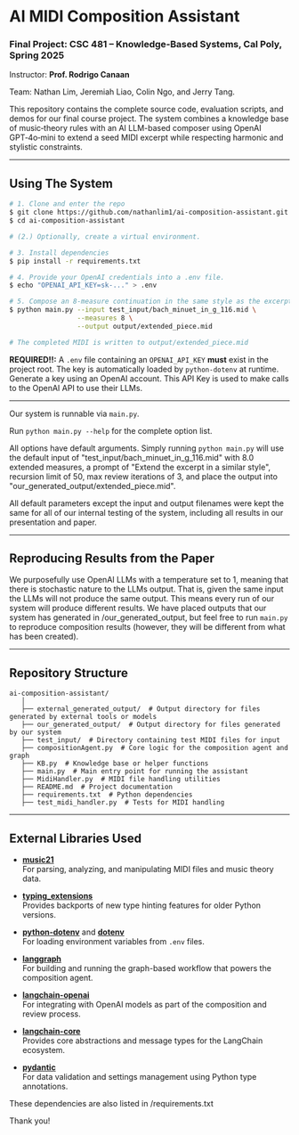 # AI MIDI Composition Assistant

### Final Project: CSC 481 – Knowledge‑Based Systems, Cal Poly, Spring 2025

Instructor: **Prof. Rodrigo Canaan**

Team: Nathan Lim, Jeremiah Liao, Colin Ngo, and Jerry Tang.

This repository contains the complete source code, evaluation scripts, and demos for our final course project. The system combines a knowledge base of music‑theory rules with an AI LLM-based composer using OpenAI GPT‑4o‑mini to extend a seed MIDI excerpt while respecting harmonic and stylistic constraints.

---

## Using The System

```bash
# 1. Clone and enter the repo
$ git clone https://github.com/nathanlim1/ai-composition-assistant.git
$ cd ai-composition-assistant

# (2.) Optionally, create a virtual environment.

# 3. Install dependencies
$ pip install -r requirements.txt

# 4. Provide your OpenAI credentials into a .env file.
$ echo "OPENAI_API_KEY=sk‑..." > .env

# 5. Compose an 8‑measure continuation in the same style as the excerpt
$ python main.py --input test_input/bach_minuet_in_g_116.mid \
                 --measures 8 \
                 --output output/extended_piece.mid

# The completed MIDI is written to output/extended_piece.mid
```

**REQUIRED!!:** A `.env` file containing an `OPENAI_API_KEY` **must** exist in the project root. The key is automatically loaded by `python‑dotenv` at runtime. Generate a key using an OpenAI account. This API Key is used to make calls to the OpenAI API to use their LLMs.

---

Our system is runnable via `main.py`.

Run `python main.py --help` for the complete option list.

All options have default arguments. Simply running `python main.py` will use the default input of "test_input/bach_minuet_in_g_116.mid" with 8.0 extended measures, a prompt of "Extend the excerpt in a similar style", recursion limit of 50, max review iterations of 3, and place the output into "our_generated_output/extended_piece.mid".

All default parameters except the input and output filenames were kept the same for all of our internal testing of the system, including all results in our presentation and paper.

---

## Reproducing Results from the Paper

We purposefully use OpenAI LLMs with a temperature set to 1, meaning that there is stochastic nature to the LLMs output. That is, given the same input the LLMs will not produce the same output. This means every run of our system will produce different results. We have placed outputs that our system has generated in /our_generated_output, but feel free to run `main.py` to reproduce composition results (however, they will be different from what has been created).

---

## Repository Structure

```
ai-composition-assistant/
   │
   ├── external_generated_output/  # Output directory for files generated by external tools or models
   ├── our_generated_output/  # Output directory for files generated by our system
   ├── test_input/  # Directory containing test MIDI files for input
   ├── compositionAgent.py  # Core logic for the composition agent and graph
   ├── KB.py  # Knowledge base or helper functions
   ├── main.py  # Main entry point for running the assistant
   ├── MidiHandler.py  # MIDI file handling utilities
   ├── README.md  # Project documentation
   ├── requirements.txt  # Python dependencies
   ├── test_midi_handler.py  # Tests for MIDI handling
```

---

## External Libraries Used

- **[music21](https://web.mit.edu/music21/)**  
  For parsing, analyzing, and manipulating MIDI files and music theory data.

- **[typing_extensions](https://pypi.org/project/typing-extensions/)**  
  Provides backports of new type hinting features for older Python versions.

- **[python-dotenv](https://pypi.org/project/python-dotenv/)** and **[dotenv](https://pypi.org/project/dotenv/)**  
  For loading environment variables from `.env` files.

- **[langgraph](https://github.com/langchain-ai/langgraph)**  
  For building and running the graph-based workflow that powers the composition agent.

- **[langchain-openai](https://github.com/langchain-ai/langchain)**  
  For integrating with OpenAI models as part of the composition and review process.

- **[langchain-core](https://github.com/langchain-ai/langchain)**  
  Provides core abstractions and message types for the LangChain ecosystem.

- **[pydantic](https://docs.pydantic.dev/)**  
  For data validation and settings management using Python type annotations.

These dependencies are also listed in /requirements.txt

Thank you!
